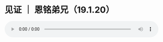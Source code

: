 # 见证 ｜ 恩铭弟兄（19.1.20）

<audio style="width: 100%;" preload="false" controls controlslist="nodownload"><source src="//cdn.wechat.edu.pl/audio/mp3/old/27330.mp3" type="audio/mpeg">Your browser does not support the audio element.</audio>


